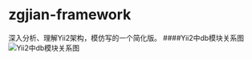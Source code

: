# zgjian-framework
深入分析、理解Yii2架构，模仿写的一个简化版。
####Yii2中db模块关系图
![Yii2中db模块关系图](http://oexgk58kj.bkt.gdipper.com/Analyze_yii2_database_layout.png)